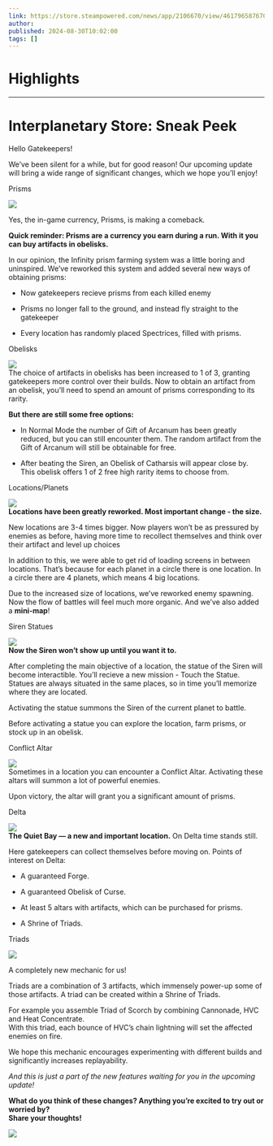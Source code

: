 ```yaml
---
link: https://store.steampowered.com/news/app/2106670/view/4617965876700810442
author: 
published: 2024-08-30T10:02:00
tags: []
---
```

# Highlights


---
# Interplanetary Store: Sneak Peek
Hello Gatekeepers!

  

We’ve been silent for a while, but for good reason! Our upcoming update will bring a wide range of significant changes, which we hope you’ll enjoy!

  

Prisms

![](https://clan.akamai.steamstatic.com/images/42755050/6506d246f2d72097b314d6237d6223bf1c5c0a44.gif)  

Yes, the in-game currency, Prisms, is making a comeback.

  
**Quick reminder: Prisms are a currency you earn during a run. With it you can buy artifacts in obelisks.**  
  
In our opinion, the Infinity prism farming system was a little boring and uninspired. We’ve reworked this system and added several new ways of obtaining prisms:  

- Now gatekeepers recieve prisms from each killed enemy  
    
- Prisms no longer fall to the ground, and instead fly straight to the gatekeeper  
    
- Every location has randomly placed Spectrices, filled with prisms.

  

Obelisks

![](https://clan.akamai.steamstatic.com/images/42755050/71827a29524916ed83467dfed148ed3b828e8967.gif)  
The choice of artifacts in obelisks has been increased to 1 of 3, granting gatekeepers more control over their builds. Now to obtain an artifact from an obelisk, you’ll need to spend an amount of prisms corresponding to its rarity.  
  
**But there are still some free options:**  

- In Normal Mode the number of Gift of Arcanum has been greatly reduced, but you can still encounter them. The random artifact from the Gift of Arcanum will still be obtainable for free.  
    
- After beating the Siren, an Obelisk of Catharsis will appear close by. This obelisk offers 1 of 2 free high rarity items to choose from.

  

Locations/Planets

![](https://clan.akamai.steamstatic.com/images/42755050/b6ce9e48db8b3dcc08dd47290f1816011bbd3130.gif)  
**Locations have been greatly reworked. Most important change - the size.**  
  
New locations are 3-4 times bigger. Now players won’t be as pressured by enemies as before, having more time to recollect themselves and think over their artifact and level up choices  
  
In addition to this, we were able to get rid of loading screens in between locations. That’s because for each planet in a circle there is one location. In a circle there are 4 planets, which means 4 big locations.  
  
Due to the increased size of locations, we’ve reworked enemy spawning. Now the flow of battles will feel much more organic. And we’ve also added a **mini-map**!  
  
  

Siren Statues

![](https://clan.akamai.steamstatic.com/images/42755050/f9cd95f9897ea59e3904fe4ce2737da04e0a1d58.gif)  
**Now the Siren won’t show up until you want it to.**  
  
After completing the main objective of a location, the statue of the Siren will become interactible. You’ll recieve a new mission - Touch the Statue. Statues are always situated in the same places, so in time you’ll memorize where they are located.  
  
Activating the statue summons the Siren of the current planet to battle.  
  
Before activating a statue you can explore the location, farm prisms, or stock up in an obelisk.  
  
  

Conflict Altar

![](https://clan.akamai.steamstatic.com/images/42755050/167d9733414cc5eac1b9c87ac9da4fa3a3582fcf.gif)  
Sometimes in a location you can encounter a Conflict Altar. Activating these altars will summon a lot of powerful enemies.  
  
Upon victory, the altar will grant you a significant amount of prisms.  
  
  

Delta

![](https://clan.akamai.steamstatic.com/images/42755050/69d3ffe9ee326b76c94ac471ba23205488382390.gif)  
**The Quiet Bay — a new and important location.** On Delta time stands still.  
  
Here gatekeepers can collect themselves before moving on. Points of interest on Delta:  

- A guaranteed Forge.  
    
- A guaranteed Obelisk of Curse.  
    
- At least 5 altars with artifacts, which can be purchased for prisms.  
    
- A Shrine of Triads.

  

Triads

![](https://clan.akamai.steamstatic.com/images/42755050/2437206859d4407cad9bbdcc8e65b4ea6092de5a.gif)  

A completely new mechanic for us!

  
Triads are a combination of 3 artifacts, which immensely power-up some of those artifacts. A triad can be created within a Shrine of Triads.  
  
For example you assemble Triad of Scorch by combining Cannonade, HVC and Heat Concentrate.  
With this triad, each bounce of HVC’s chain lightning will set the affected enemies on fire.  
  
We hope this mechanic encourages experimenting with different builds and significantly increases replayability.  
  
  
  
_And this is just a part of the new features waiting for you in the upcoming update!_  
  
**What do you think of these changes? Anything you’re excited to try out or worried by?  
Share your thoughts!**  
  
  
[![](https://clan.akamai.steamstatic.com/images/42755050/d0a560fa78423e2e3e18c3294e8b4553dac70eb9.png)](https://steamcommunity.com/linkfilter/?u=https%3A%2F%2Fdiscord.gg%2FHkrp6AUa5S)